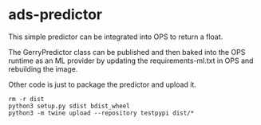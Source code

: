 # ads-predictor

This simple predictor can be integrated into OPS to return a float.

The GerryPredictor class can be published and then baked into the OPS runtime as an ML provider by updating the requirements-ml.txt in OPS and rebuilding the image. 

Other code is just to package the predictor and upload it.


```
rm -r dist
python3 setup.py sdist bdist_wheel
python3 -m twine upload --repository testpypi dist/*
```

